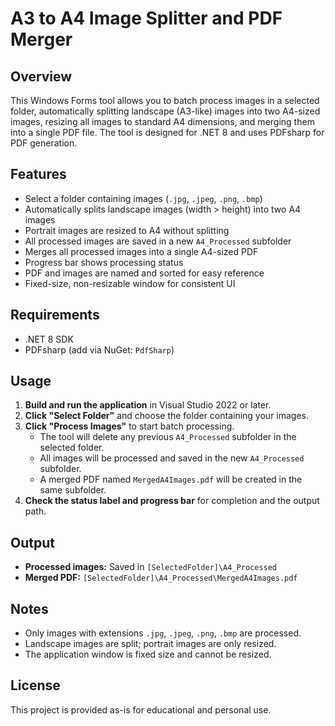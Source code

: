 # A3 to A4 Image Splitter and PDF Merger

## Overview

This Windows Forms tool allows you to batch process images in a selected folder, automatically splitting landscape (A3-like) images into two A4-sized images, resizing all images to standard A4 dimensions, and merging them into a single PDF file. The tool is designed for .NET 8 and uses PDFsharp for PDF generation.

## Features

- Select a folder containing images (`.jpg`, `.jpeg`, `.png`, `.bmp`)
- Automatically splits landscape images (width > height) into two A4 images
- Portrait images are resized to A4 without splitting
- All processed images are saved in a new `A4_Processed` subfolder
- Merges all processed images into a single A4-sized PDF
- Progress bar shows processing status
- PDF and images are named and sorted for easy reference
- Fixed-size, non-resizable window for consistent UI

## Requirements

- .NET 8 SDK
- PDFsharp (add via NuGet: `PdfSharp`)

## Usage

1. **Build and run the application** in Visual Studio 2022 or later.
2. **Click "Select Folder"** and choose the folder containing your images.
3. **Click "Process Images"** to start batch processing.
   - The tool will delete any previous `A4_Processed` subfolder in the selected folder.
   - All images will be processed and saved in the new `A4_Processed` subfolder.
   - A merged PDF named `MergedA4Images.pdf` will be created in the same subfolder.
4. **Check the status label and progress bar** for completion and the output path.

## Output

- **Processed images:** Saved in `[SelectedFolder]\A4_Processed`
- **Merged PDF:** `[SelectedFolder]\A4_Processed\MergedA4Images.pdf`

## Notes

- Only images with extensions `.jpg`, `.jpeg`, `.png`, `.bmp` are processed.
- Landscape images are split; portrait images are only resized.
- The application window is fixed size and cannot be resized.

## License

This project is provided as-is for educational and personal use.
